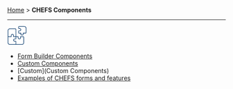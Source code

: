 [Home](index) > **CHEFS Components**
***

![](images/chefs-components-icon.png)

* [Form Builder Components](Form-Builder-Components) 
* [Custom Components](Custom-Components)
* [Custom](Custom Components)
* [Examples of CHEFS forms and features](Examples-of-CHEFS-forms-and-features)



